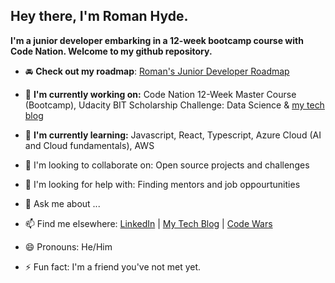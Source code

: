## Hey there, I'm Roman Hyde.
**I'm a junior developer embarking in a 12-week bootcamp course with Code Nation. Welcome to my github repository.**


- 🚘 **Check out my roadmap**: [Roman's Junior Developer Roadmap](https://www.notion.so/3d56b2f1a0fb4acc8f1272426f6b53e5?v=2cea97675e1e4e319a5eec0bced3e293)
- 📝 **I'm currently working on:** Code Nation 12-Week Master Course (Bootcamp), Udacity BIT Scholarship Challenge: Data Science & [my tech blog](https://dev.mrhyde.io/)

- 🌱 **I'm currently learning:** Javascript, React, Typescript, Azure Cloud (AI and Cloud fundamentals), AWS
- 👯 I'm looking to collaborate on: Open source projects and challenges
- 🤔 I'm looking for help with: Finding mentors and job oppourtunities
- 💬 Ask me about ...
- 📫 Find me elsewhere: [LinkedIn](https://www.linkedin.com/in/romanhyde/) | [My Tech Blog](https://dev.mrhyde.io/) | [Code Wars](https://www.codewars.com/users/MrHyde)
- 😄 Pronouns: He/Him
- ⚡ Fun fact: I'm a friend you've not met yet.
